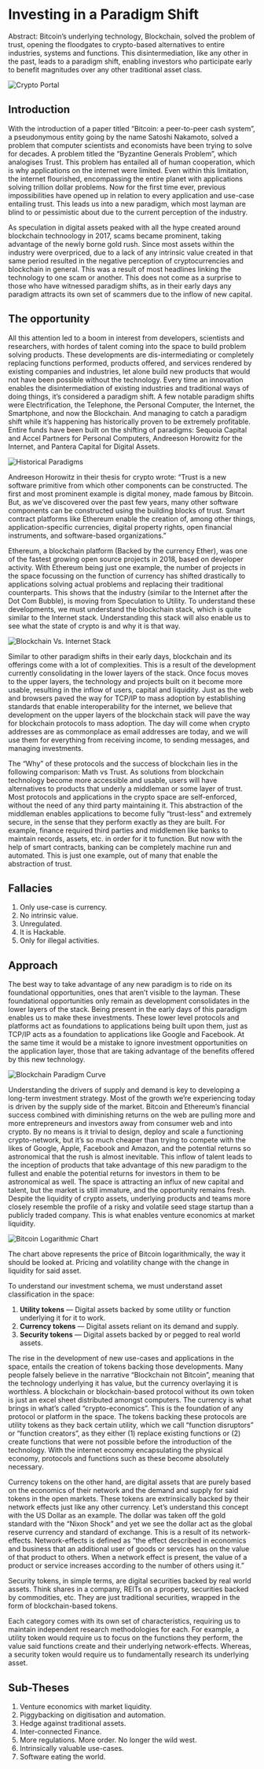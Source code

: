 # Investing in a Paradigm Shift

Abstract: Bitcoin’s underlying technology, Blockchain, solved the problem of trust, opening the floodgates to crypto-based alternatives to entire industries, systems and functions. This disintermediation, like any other in the past, leads to a paradigm shift, enabling investors who participate early to benefit magnitudes over any other traditional asset class.

![Crypto Portal](CryptoPortal.jpg)

## Introduction

With the introduction of a paper titled “Bitcoin: a peer-to-peer cash system”, a pseudonymous entity going by the name Satoshi Nakamoto, solved a problem that computer scientists and economists have been trying to solve for decades. A problem titled the “Byzantine Generals Problem”, which analogises Trust. This problem has entailed all of human cooperation, which is why applications on the internet were limited. Even within this limitation, the internet flourished, encompassing the entire planet with applications solving trillion dollar problems. Now for the first time ever, previous impossibilities have opened up in relation to every application and use-case entailing trust. This leads us into a new paradigm, which most layman are blind to or pessimistic about due to the current perception of the industry.

As speculation in digital assets peaked with all the hype created around blockchain technoology in 2017, scams became prominent, taking advantage of the newly borne gold rush. Since most assets within the industry were overpriced, due to a lack of any intrinsic value created in that same period resulted in the negative perception of cryptocurrencies and blockchain in general. This was a result of most headlines linking the technology to one scam or another. This does not come as a surprise to those who have witnessed paradigm shifts, as in their early days any paradigm attracts its own set of scammers due to the inflow of new capital.

## The opportunity

All this attention led to a boom in interest from developers, scientists and researchers, with hordes of talent coming into the space to build problem solving products. These developments are dis-intermediating or completely replacing functions performed, products offered, and services rendered by existing companies and industries, let alone build new products that would not have been possible without the technology. Every time an innovation enables the disintermediation of existing industries and traditional ways of doing things, it’s considered a paradigm shift. A few notable paradigm shifts were Electrification, the Telephone, the Personal Computer, the Internet, the Smartphone, and now the Blockchain. And managing to catch a paradigm shift while it’s happening has historically proven to be extremely profitable. Entire funds have been built on the shifting of paradigms: Sequoia Capital and Accel Partners for Personal Computers, Andreeson Horowitz for the Internet, and Pantera Capital for Digital Assets.

![Historical Paradigms](HistoricalParadigms.png)

Andreeson Horowitz in their thesis for crypto wrote: “Trust is a new software primitive from which other components can be constructed. The first and most prominent example is digital money, made famous by Bitcoin. But, as we’ve discovered over the past few years, many other software components can be constructed using the building blocks of trust. Smart contract platforms like Ethereum enable the creation of, among other things, application-specific currencies, digital property rights, open financial instruments, and software-based organizations.”

Ethereum, a blockchain platform (Backed by the currency Ether), was one of the fastest growing open source projects in 2018, based on developer activity. With Ethereum being just one example, the number of projects in the space focussing on the function of currency has shifted drastically to applications solving actual problems and replacing their traditional counterparts. This shows that the industry (similar to the Internet after the Dot Com Bubble), is moving from Speculation to Utility. To understand these developments, we must understand the blockchain stack, which is quite similar to the Internet stack. Understanding this stack will also enable us to see what the state of crypto is and why it is that way.

![Blockchain Vs. Internet Stack](BlockchainVs.InternetStack.png)

Similar to other paradigm shifts in their early days, blockchain and its offerings come with a lot of complexities. This is a result of the development currently consolidating in the lower layers of the stack. Once focus moves to the upper layers, the technology and projects built on it become more usable, resulting in the inflow of users, capital and liquidity. Just as the web and browsers paved the way for TCP/IP to mass adoption by establishing standards that enable interoperability for the internet, we believe that development on the upper layers of the blockchain stack will pave the way for blockchain protocols to mass adoption. The day will come when crypto addresses are as commonplace as email addresses are today, and we will use them for everything from receiving income, to sending messages, and managing investments.

The “Why” of these protocols and the success of blockchain lies in the following comparison: Math vs Trust. As solutions from blockchain technology become more accessible and usable, users will have alternatives to products that underly a middleman or some layer of trust. Most protocols and applications in the crypto space are self-enforced, without the need of any third party maintaining it. This abstraction of the middleman enables applications to become fully “trust-less” and extremely secure, in the sense that they perform exactly as they are built. For example, finance required third parties and middlemen like banks to maintain records, assets, etc. in order for it to function. But now with the help of smart contracts, banking can be completely machine run and automated. This is just one example, out of many that enable the abstraction of trust.

## Fallacies

1. Only use-case is currency.
2. No intrinsic value.
3. Unregulated.
4. It is Hackable.
5. Only for illegal activities.

## Approach

The best way to take advantage of any new paradigm is to ride on its foundational opportunities, ones that aren’t visible to the layman. These foundational opportunities only remain as development consolidates in the lower layers of the stack. Being present in the early days of this paradigm enables us to make these investments. These lower level protocols and platforms act as foundations to applications being built upon them, just as TCP/IP acts as a foundation to applications like Google and Facebook. At the same time it would be a mistake to ignore investment opportunities on the application layer, those that are taking advantage of the benefits offered by this new technology.

![Blockchain Paradigm Curve](BlockchainParadigmCurve.png)

Understanding the drivers of supply and demand is key to developing a long-term investment strategy. Most of the growth we’re experiencing today is driven by the supply side of the market. Bitcoin and Ethereum’s financial success combined with diminishing returns on the web are pulling more and more entrepreneurs and investors away from consumer web and into crypto. By no means is it trivial to design, deploy and scale a functioning crypto-network, but it’s so much cheaper than trying to compete with the likes of Google, Apple, Facebook and Amazon, and the potential returns so astronomical that the rush is almost inevitable. This inflow of talent leads to the inception of products that take advantage of this new paradigm to the fullest and enable the potential returns for investors in them to be astronomical as well. The space is attracting an influx of new capital and talent, but the market is still immature, and the opportunity remains fresh. Despite the liquidity of crypto assets, underlying products and teams more closely resemble the profile of a risky and volatile seed stage startup than a publicly traded company. This is what enables venture economics at market liquidity.

![Bitcoin Logarithmic Chart](BitcoinLogarithmicChart.png)

The chart above represents the price of Bitcoin logarithmically, the way it should be looked at. Pricing and volatility change with the change in liquidity for said asset.

To understand our investment schema, we must understand asset classification in the space:

1. **Utility tokens** — Digital assets backed by some utility or function underlying it for it to work.
2. **Currency tokens** — Digital assets reliant on its demand and supply.
3. **Security tokens** — Digital assets backed by or pegged to real world assets.

The rise in the development of new use-cases and applications in the space, entails the creation of tokens backing those developments. Many people falsely believe in the narrative “Blockchain not Bitcoin”, meaning that the technology underlying it has value, but the currency overlaying it is worthless. A blockchain or blockchain-based protocol without its own token is just an excel sheet distributed amongst computers. The currency is what brings in what’s called “crypto-economics”. This is the foundation of any protocol or platform in the space. The tokens backing these protocols are utility tokens as they back certain utility, which we call “function disruptors” or “function creators”, as they either (1) replace existing functions or (2) create functions that were not possible before the introduction of the technology. With the internet economy encapsulating the physical economy, protocols and functions such as these become absolutely necessary.

Currency tokens on the other hand, are digital assets that are purely based on the economics of their network and the demand and supply for said tokens in the open markets. These tokens are extrinsically backed by their network effects just like any other currency. Let’s understand this concept with the US Dollar as an example. The dollar was taken off the gold standard with the “Nixon Shock” and yet we see the dollar act as the global reserve currency and standard of exchange. This is a result of its network-effects. Network-effects is defined as “the effect described in economics and business that an additional user of goods or services has on the value of that product to others. When a network effect is present, the value of a product or service increases according to the number of others using it.”

Security tokens, in simple terms, are digital securities backed by real world assets. Think shares in a company, REITs on a property, securities backed by commodities, etc. They are just traditional securities, wrapped in the form of blockchain-based tokens.

Each category comes with its own set of characteristics, requiring us to maintain independent research methodologies for each. For example, a utility token would require us to focus on the functions they perform, the value said functions create and their underlying network-effects. Whereas, a security token would require us to fundamentally research its underlying asset.

## Sub-Theses

1. Venture economics with market liquidity.
2. Piggybacking on digitisation and automation.
3. Hedge against traditional assets.
4. Inter-connected Finance.
5. More regulations. More order. No longer the wild west.
6. Intrinsically valuable use-cases.
7. Software eating the world.
